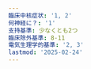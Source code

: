 ```yaml
---
臨床中核症状: '1, 2'
何神経に？: '1'
支持基準: 少なくとも2つ
臨床除外基準: 8-11
電気生理学的基準: '2, 3'
lastmod: '2025-02-24'
---
```


